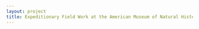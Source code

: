 ```yaml
--- 
layout: project 
title: Expeditionary Field Work at the American Museum of Natural History
---
```



